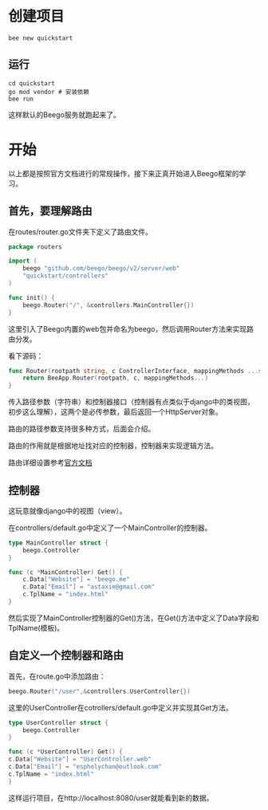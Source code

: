 # 创建项目

```shell
bee new quickstart
```

## 运行

```shell
cd quickstart
go mod vendor # 安装依赖
bee run
```

这样默认的Beego服务就跑起来了。

# 开始

以上都是按照官方文档进行的常规操作，接下来正真开始进入Beego框架的学习。

## 首先，要理解路由

在routes/router.go文件夹下定义了路由文件。

```go
package routers

import (
	beego "github.com/beego/beego/v2/server/web"
	"quickstart/controllers"
)

func init() {
    beego.Router("/", &controllers.MainController{})
}
```

这里引入了Beego内置的web包并命名为beego，然后调用Router方法来实现路由分发。

看下源码：

```go
func Router(rootpath string, c ControllerInterface, mappingMethods ...string) *HttpServer {
	return BeeApp.Router(rootpath, c, mappingMethods...)
}
```

传入路径参数（字符串）和控制器接口（控制器有点类似于django中的类视图，初步这么理解），这两个是必传参数，最后返回一个HttpServer对象。

路由的路径参数支持很多种方式，后面会介绍。

路由的作用就是根据地址找对应的控制器，控制器来实现逻辑方法。

路由详细设置参考[官方文档](https://beego.me/docs/mvc/controller/router.md)

## 控制器

这玩意就像django中的视图（view）。

在controllers/default.go中定义了一个MainController的控制器。

```go
type MainController struct {
	beego.Controller
}

func (c *MainController) Get() {
	c.Data["Website"] = "beego.me"
	c.Data["Email"] = "astaxie@gmail.com"
	c.TplName = "index.html"
}
```

然后实现了MainController控制器的Get()方法，在Get()方法中定义了Data字段和TplName(模板)。

## 自定义一个控制器和路由

首先，在route.go中添加路由：

```go
beego.Router("/user",&controllers.UserController{})
```

这里的UserController在cotrollers/default.go中定义并实现其Get方法。

```go
type UserController struct {
	beego.Controller
}

func (c *UserController) Get() {
c.Data["Website"] = "UserController.web"
c.Data["Email"] = "espholychan@outlook.com"
c.TplName = "index.html"
}
```

这样运行项目，在http://localhost:8080/user就能看到新的数据。





